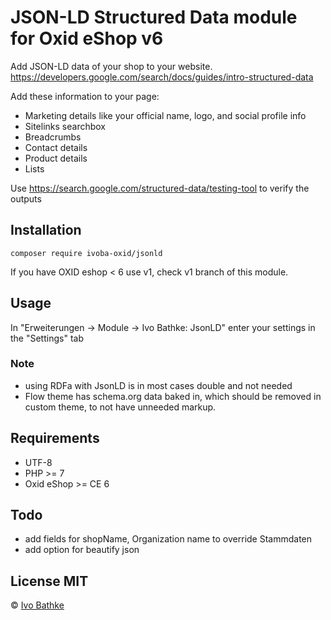 # JSON-LD Structured Data module for Oxid eShop v6

Add JSON-LD data of your shop to your website.
https://developers.google.com/search/docs/guides/intro-structured-data

Add these information to your page:

- Marketing details like your official name, logo, and social profile info
- Sitelinks searchbox
- Breadcrumbs
- Contact details
- Product details
- Lists

Use https://search.google.com/structured-data/testing-tool
to verify the outputs

## Installation

    composer require ivoba-oxid/jsonld

If you have OXID eshop < 6 use v1, check v1 branch of this module.

## Usage
In "Erweiterungen -> Module -> Ivo Bathke: JsonLD" enter your settings in the "Settings" tab

### Note
  - using RDFa with JsonLD is in most cases double and not needed
  - Flow theme has schema.org data baked in, which should be removed in custom theme,
    to not have unneeded markup.

## Requirements
- UTF-8
- PHP >= 7
- Oxid eShop >= CE 6

## Todo
- add fields for shopName, Organization name to override Stammdaten
- add option for beautify json

## License MIT

© [Ivo Bathke](https://oxid.ivo-bathke.name)
